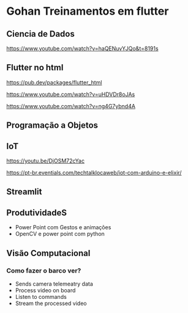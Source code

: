 # Gohan Treinamentos em flutter

## Ciencia de Dados

<https://www.youtube.com/watch?v=haQENuvYJQo&t=8191s>

## Flutter no html

<https://pub.dev/packages/flutter_html>

<https://www.youtube.com/watch?v=uHDVDr8oJAs>

<https://www.youtube.com/watch?v=ng4G7ybnd4A>

## Programação a Objetos

## IoT

<https://youtu.be/DjOSM72cYac>

<https://pt-br.eventials.com/techtalklocaweb/iot-com-arduino-e-elixir/>

## Streamlit

## ProdutividadeS

- Power Point com Gestos e animações
- OpenCV e power point com python

## Visão Computacional

### Como fazer o barco ver?

- Sends camera telemeatry data
- Process video on board
- Listen to commands
- Stream the processed video
